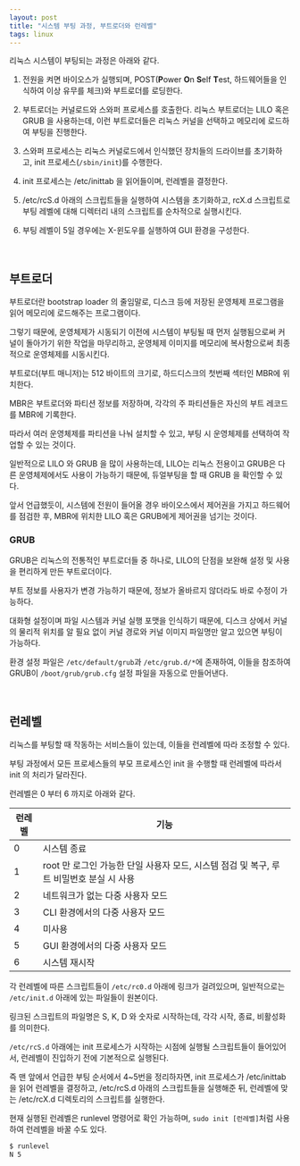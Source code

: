 ```yaml
---
layout: post
title: "시스템 부팅 과정, 부트로더와 런레벨"
tags: linux
---
```


리눅스 시스템이 부팅되는 과정은 아래와 같다.

1. 전원을 켜면 바이오스가 실행되며, POST(**P**ower **O**n **S**elf **T**est, 하드웨어들을 인식하여 이상 유무를 체크)와 부트로더를 로딩한다.

2. 부트로더는 커널로드와 스와퍼 프로세스를 호출한다. 리눅스 부트로더는 LILO 혹은 GRUB 을 사용하는데, 이런 부트로더들은 리눅스 커널을 선택하고 메모리에 로드하여 부팅을 진행한다.

3. 스와퍼 프로세스는 리눅스 커널로드에서 인식했던 장치들의 드라이브를 초기화하고, init 프로세스(```/sbin/init```)를 수행한다.

4. init 프로세스는 /etc/inittab 을 읽어들이며, 런레벨을 결정한다.

5. /etc/rcS.d 아래의 스크립트들을 실행하여 시스템을 초기화하고, rcX.d 스크립트로 부팅 레벨에 대해 디렉터리 내의 스크립트를 순차적으로 실행시킨다.

6. 부팅 레벨이 5일 경우에는 X-윈도우를 실행하여 GUI 환경을 구성한다.

<br>

## 부트로더

부트로더란 bootstrap loader 의 줄임말로, 디스크 등에 저장된 운영체제 프로그램을 읽어 메모리에 로드해주는 프로그램이다.

그렇기 때문에, 운영체제가 시동되기 이전에 시스템이 부팅될 때 먼저 실행됨으로써 커널이 돌아가기 위한 작업을 마무리하고, 운영체제 이미지를 메모리에 복사함으로써 최종적으로 운영체제를 시동시킨다.

부트로더(부트 매니저)는 512 바이트의 크기로, 하드디스크의 첫번째 섹터인 MBR에 위치한다.

MBR은 부트로더와 파티션 정보를 저장하며, 각각의 주 파티션들은 자신의 부트 레코드를 MBR에 기록한다.

따라서 여러 운영체제를 파티션을 나눠 설치할 수 있고, 부팅 시 운영체제를 선택하여 작업할 수 있는 것이다.

일반적으로 LILO 와 GRUB 을 많이 사용하는데, LILO는 리눅스 전용이고 GRUB은 다른 운영체제에서도 사용이 가능하기 때문에, 듀얼부팅을 할 때 GRUB 을 확인할 수 있다.

앞서 언급했듯이, 시스템에 전원이 들어올 경우 바이오스에서 제어권을 가지고 하드웨어를 점검한 후, MBR에 위치한 LILO 혹은 GRUB에게 제어권을 넘기는 것이다.

### GRUB

GRUB은 리눅스의 전통적인 부트로더들 중 하나로, LILO의 단점을 보완해 설정 및 사용을 편리하게 만든 부트로더이다.

부트 정보를 사용자가 변경 가능하기 때문에, 정보가 올바르지 않더라도 바로 수정이 가능하다.

대화형 설정이며 파일 시스템과 커널 실행 포맷을 인식하기 때문에, 디스크 상에서 커널의 물리적 위치를 알 필요 없이 커널 경로와 커널 이미지 파일명만 알고 있으면 부팅이 가능하다.

환경 설정 파일은 ```/etc/default/grub```과 ```/etc/grub.d/*```에 존재하여, 이들을 참조하여 GRUB이 ```/boot/grub/grub.cfg``` 설정 파일을 자동으로 만들어낸다.

<br>

## 런레벨

리눅스를 부팅할 때 작동하는 서비스들이 있는데, 이들을 런레벨에 따라 조정할 수 있다.

부팅 과정에서 모든 프로세스들의 부모 프로세스인 init 을 수행할 때 런레벨에 따라서 init 의 처리가 달라진다.

런레벨은 0 부터 6 까지로 아래와 같다.

| 런레벨 | 기능 |
| --- | --- |
| 0 | 시스템 종료 |
| 1 | root 만 로그인 가능한 단일 사용자 모드, 시스템 점검 및 복구, 루트 비밀번호 분실 시 사용 |
| 2 | 네트워크가 없는 다중 사용자 모드 |
| 3 | CLI 환경에서의 다중 사용자 모드 |
| 4 | 미사용 |
| 5 | GUI 환경에서의 다중 사용자 모드 |
| 6 | 시스템 재시작 |

각 런레벨에 따른 스크립트들이 ```/etc/rc0.d``` 아래에 링크가 걸려있으며, 일반적으로는 ```/etc/init.d``` 아래에 있는 파일들이 원본이다.

링크된 스크립트의 파일명은 S, K, D 와 숫자로 시작하는데, 각각 시작, 종료, 비활성화를 의미한다.

```/etc/rcS.d``` 아래에는 init 프로세스가 시작하는 시점에 실행될 스크립트들이 들어있어서, 런레벨이 진입하기 전에 기본적으로 실행된다.

즉 맨 앞에서 언급한 부팅 순서에서 4~5번을 정리하자면, init 프로세스가 /etc/inittab 을 읽어 런레벨을 결정하고, /etc/rcS.d 아래의 스크립트들을 실행해준 뒤, 런레벨에 맞는 /etc/rcX.d 디렉토리의 스크립트를 실행한다.

현재 실행된 런레벨은 runlevel 명령어로 확인 가능하며, ```sudo init [런레벨]```처럼 사용하여 런레벨을 바꿀 수도 있다.

```bash
$ runlevel
N 5
```